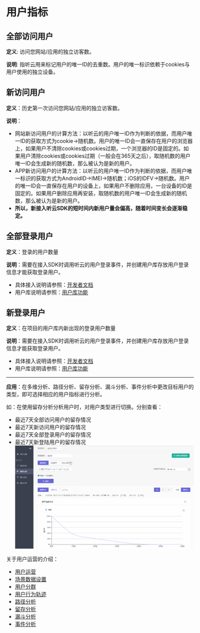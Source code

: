 # 用户指标
## 全部访问用户
**定义**: 访问您网站/应用的独立访客数。

**说明**: 指听云用来标记用户的唯一ID的去重数。用户的唯一标识依赖于cookies与用户使用的独立设备。

## 新访问用户
**定义**：历史第一次访问您网站/应用的独立访客数。

**说明**：
* 网站新访问用户的计算方法：以听云的用户唯一ID作为判断的依据，而用户唯一ID的获取方式为cookie->随机数。用户的唯一ID会一直保存在用户的浏览器上，如果用户不清除cookies或cookies过期，一个浏览器的ID是固定的。如果用户清除cookies或cookies过期（一般会在365天之后），取随机数的用户唯一ID会生成新的随机数，那么被认为是新的用户。
* APP新访问用户的计算方法：以听云的用户唯一ID作为判断的依据，而用户唯一标识的获取方式为AndroidID->IMEI->随机数；iOS的IDFV->随机数。用户的唯一ID会一直保存在用户的设备上，如果用户不删除应用，一台设备的ID是固定的。如果用户删除应用再安装，取随机数的用户唯一ID会生成新的随机数，那么被认为是新的用户。
* **所以，新接入听云SDK的短时间内新用户量会偏高，随着时间变长会逐渐稳定。**

## 全部登录用户
**定义**：登录的用户数量

**说明**：需要在接入SDK时调用听云的用户登录事件，并创建用户库存放用户登录信息才能获取登录用户。

* 具体接入说明请参照：[开发者文档](/developer/web/developer-docs-web.md)
* 用户库说明请参照：[用户库功能](/project-management.md#user-library)

## 新登录用户
**定义**：在项目的用户库内新出现的登录用户数量

**说明**：需要在接入SDK时调用听云的用户登录事件，并创建用户库存放用户登录信息才能获取登录用户。

* 具体接入说明请参照：[开发者文档](/developer/web/developer-docs-web.md)
* 用户库说明请参照：[用户库功能](/project-management.md#user-library)

***
**应用**：在多维分析、路径分析、留存分析、漏斗分析、事件分析中更改目标用户的类型，即可选择相应的用户指标进行分析。

如：在使用留存分析分析用户时，对用户类型进行切换。分别查看：
* 最近7天全部访问用户的留存情况
* 最近7天新访问用户的留存情况
* 最近7天全部登录用户的留存情况
* 最近7天新登陆用户的留存情况
![](/assets/user/user-7.gif)


关于用户运营的介绍：
  * [用户运营](user-operation.md)
  * [场景数据设置](user-operation.md#scene-setting)
  * [用户分群](user-segmentation.md)
  * [用户行为轨迹](user-segmentation.md#behavior-trace)
  * [路径分析](path-analytics.md)
  * [留存分析](retation-analytics.md)
  * [漏斗分析](funnel-analytics.md)
  * [事件分析](event-analytics.md)